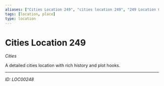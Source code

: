 ```yaml
---
aliases: ["Cities Location 249", "cities location 249", "249 Location Cities"]
tags: [location, place]
type: location
---
```


# Cities Location 249

*Cities*

A detailed cities location with rich history and plot hooks.

---
*ID: LOC00248*